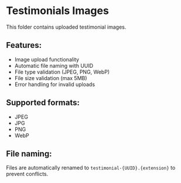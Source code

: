 # Testimonials Images

This folder contains uploaded testimonial images.

## Features:
- Image upload functionality
- Automatic file naming with UUID
- File type validation (JPEG, PNG, WebP)
- File size validation (max 5MB)
- Error handling for invalid uploads

## Supported formats:
- JPEG
- JPG
- PNG
- WebP

## File naming:
Files are automatically renamed to `testimonial-{UUID}.{extension}` to prevent conflicts.
